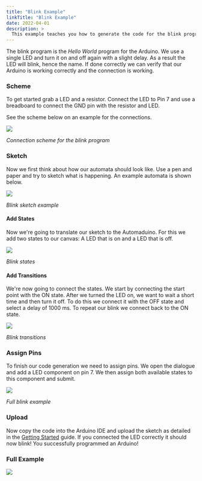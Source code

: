 ```yaml
---
title: "Blink Example"
linkTitle: "Blink Example"
date: 2022-04-01
description: >
  This example teaches you how to generate the code for the blink program!
---
```


The blink program is the _Hello World_ program for the Arduino. We use a single LED and turn it on and off again with a slight delay. As a result the LED will blink, hence the name. If done correctly we can verify that our Arduino is working correctly and the connection is working.

### Scheme

To get started grab a LED and a resistor. Connect the LED to Pin 7 and use a breadboard to connect the GND pin with the resistor and LED. 

See the scheme below on an example for the connections.

![](/docs/tutorials/blink-sketch.png)

_Connection scheme for the blink program_

### Sketch

Now we first think about how our automata should look like. Use a pen and paper and try to sketch what is happening. An example automata is shown below. 

![](/docs/tutorials/blink-drawing.png)

_Blink sketch example_

#### Add States

Now we're going to translate our sketch to the Automaduino. For this we add two states to our canvas: A LED that is on and a LED that is off. 

![](/docs/tutorials/blink-states.png)

_Blink states_

#### Add Transitions

We're now going to connect the states. We start by connecting the start point with the ON state. After we turned the LED on, we want to wait a short time and then turn it off. To do this we connect it with the OFF state and select a delay of 1000 ms. To repeat our blink we connect back to the ON state. 

![](/docs/tutorials/blink-transitions.png)

_Blink transitions_

### Assign Pins

To finish our code generation we need to assign pins. We open the dialogue and add a LED component on pin 7. We then assign both available states to this component and submit. 

![](/docs/tutorials/blink-led-assignment.png)

_Full blink example_

### Upload

Now copy the code into the Arduino IDE and upload the sketch as detailed in the [Getting Started](/docs/getting-started/) guide. If you connected the LED correctly it should now blink! You successfully programmed an Arduino!


### Full Example

![](/docs/tutorials/blink-example.png)